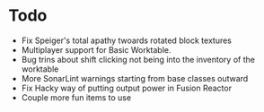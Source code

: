 # Todo
- Fix Speiger's total apathy twoards rotated block textures
- Multiplayer support for Basic Worktable.
- Bug trins about shift clicking not being into the inventory of the worktable
- More SonarLint warnings starting from base classes outward
- Fix Hacky way of putting output power in Fusion Reactor
- Couple more fun items to use
